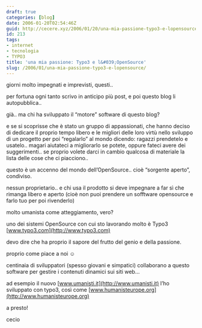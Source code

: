 ```yaml
---
draft: true
categories: [blog]
date: 2006-01-20T02:54:46Z
guid: http://cecere.xyz/2006/01/20/una-mia-passione-typo3-e-lopensource/
id: 213
tags:
- internet
- tecnologia
- TYPO3
title: 'una mia passione: Typo3 e l&#039;OpenSource'
slug: /2006/01/una-mia-passione-typo3-e-lopensource/
---
```


giorni molto impegnati e imprevisti, questi..
  
per fortuna ogni tanto scrivo in anticipo più post, e poi questo blog li autopubblica..

già.. ma chi ha sviluppato il “motore” software di questo blog?
  
e se si scoprisse che è stato un gruppo di appassionati, che hanno deciso di dedicare il proprio tempo libero e le migliori delle loro virtù nello sviluppo di un progetto per poi “regalarlo” al mondo dicendo: ragazzi prendetelo e usatelo.. magari aiutateci a migliorarlo se potete, oppure fateci avere dei suggerimenti.. se proprio volete darci in cambio qualcosa di materiale la lista delle cose che ci piacciono..

questo è un accenno del mondo dell’OpenSource.. cioè “sorgente aperto”, condiviso.
  
nessun proprietario.. e chi usa il prodotto si deve impegnare a far sì che rimanga libero e aperto (cioè non puoi prendere un sofftware opensource e farlo tuo per poi rivenderlo)

molto umanista come atteggiamento, vero?

<img src='/wp-content/oldlogo.gif' alt='' align='left' />uno dei sistemi OpenSource con cui sto lavorando molto è Typo3 [www.typo3.com](http://www.typo3.com)
  
devo dire che ha proprio il sapore del frutto del genio e della passione.
  
proprio come piace a noi ☺
  
centinaia di sviluppatori (spesso giovani e simpatici) collaborano a questo software per gestire i contenuti dinamici sui siti web…

ad esempio il nuovo [www.umanisti.it](http://www.umanisti.it) l’ho sviluppato con typo3, così come [www.humanisteurope.org](http://www.humanisteurope.org)

a presto!
  
cecio